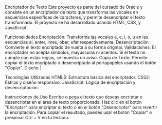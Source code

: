Encriptador de Texto
Este proyecto es parte del cursado de Oracle y consiste en un encriptador de texto que transforma las vocales en secuencias específicas de caracteres, y permite desencriptar el texto 
transformado. El proyecto se ha desarrollado usando HTML, CSS, y JavaScript.

Funcionalidades
Encriptación: Transforma las vocales a, e, i, o, u en las secuencias ai, enter, imes, ober, ufat respectivamente.
Desencriptación: Convierte el texto encriptado de vuelta a su forma original.
Validaciones: El encriptador no acepta símbolos, mayúsculas ni acentos. Si el texto no cumple con estas reglas, se muestra un aviso.
Copia de Texto: Permite copiar el texto encriptado o desencriptado al portapapeles usando el botón "Copiar".
Diseño.|


Tecnologías Utilizadas
HTML5: Estructura básica del encriptador.
CSS3: Estilos y diseño responsivo.
JavaScript: Lógica de encriptación y desencriptación.

Instrucciones de Uso
Escribe o pega el texto que deseas encriptar o desencriptar en el área de texto proporcionada.
Haz clic en el botón "Encriptar" para encriptar el texto o en el botón "Desencriptar" para revertir la encriptación.
Para copiar el resultado, puedes usar el botón "Copiar" o presionar Ctrl + V en tu teclado.
